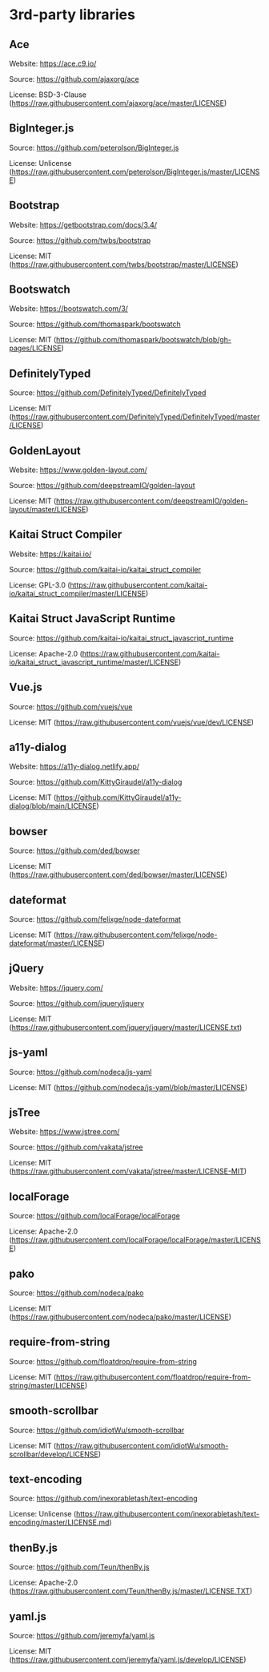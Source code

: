 # 3rd-party libraries

## Ace
Website: https://ace.c9.io/

Source: https://github.com/ajaxorg/ace

License: BSD-3-Clause (https://raw.githubusercontent.com/ajaxorg/ace/master/LICENSE)

## BigInteger.js
Source: https://github.com/peterolson/BigInteger.js

License: Unlicense (https://raw.githubusercontent.com/peterolson/BigInteger.js/master/LICENSE)

## Bootstrap
Website: https://getbootstrap.com/docs/3.4/

Source: https://github.com/twbs/bootstrap

License: MIT (https://raw.githubusercontent.com/twbs/bootstrap/master/LICENSE)

## Bootswatch
Website: https://bootswatch.com/3/

Source: https://github.com/thomaspark/bootswatch

License: MIT (https://github.com/thomaspark/bootswatch/blob/gh-pages/LICENSE)

## DefinitelyTyped
Source: https://github.com/DefinitelyTyped/DefinitelyTyped

License: MIT (https://raw.githubusercontent.com/DefinitelyTyped/DefinitelyTyped/master/LICENSE)

## GoldenLayout
Website: https://www.golden-layout.com/

Source: https://github.com/deepstreamIO/golden-layout

License: MIT (https://raw.githubusercontent.com/deepstreamIO/golden-layout/master/LICENSE)

## Kaitai Struct Compiler
Website: https://kaitai.io/

Source: https://github.com/kaitai-io/kaitai_struct_compiler

License: GPL-3.0 (https://raw.githubusercontent.com/kaitai-io/kaitai_struct_compiler/master/LICENSE)

## Kaitai Struct JavaScript Runtime
Source: https://github.com/kaitai-io/kaitai_struct_javascript_runtime

License: Apache-2.0 (https://raw.githubusercontent.com/kaitai-io/kaitai_struct_javascript_runtime/master/LICENSE)

## Vue.js
Source: https://github.com/vuejs/vue

License: MIT (https://raw.githubusercontent.com/vuejs/vue/dev/LICENSE)

## a11y-dialog
Website: https://a11y-dialog.netlify.app/

Source: https://github.com/KittyGiraudel/a11y-dialog

License: MIT (https://github.com/KittyGiraudel/a11y-dialog/blob/main/LICENSE)

## bowser
Source: https://github.com/ded/bowser

License: MIT (https://raw.githubusercontent.com/ded/bowser/master/LICENSE)

## dateformat
Source: https://github.com/felixge/node-dateformat

License: MIT (https://raw.githubusercontent.com/felixge/node-dateformat/master/LICENSE)

## jQuery
Website: https://jquery.com/

Source: https://github.com/jquery/jquery

License: MIT (https://raw.githubusercontent.com/jquery/jquery/master/LICENSE.txt)

## js-yaml
Source: https://github.com/nodeca/js-yaml

License: MIT (https://github.com/nodeca/js-yaml/blob/master/LICENSE)

## jsTree
Website: https://www.jstree.com/

Source: https://github.com/vakata/jstree

License: MIT (https://raw.githubusercontent.com/vakata/jstree/master/LICENSE-MIT)

## localForage
Source: https://github.com/localForage/localForage

License: Apache-2.0 (https://raw.githubusercontent.com/localForage/localForage/master/LICENSE)

## pako
Source: https://github.com/nodeca/pako

License: MIT (https://raw.githubusercontent.com/nodeca/pako/master/LICENSE)

## require-from-string
Source: https://github.com/floatdrop/require-from-string

License: MIT (https://raw.githubusercontent.com/floatdrop/require-from-string/master/LICENSE)

## smooth-scrollbar
Source: https://github.com/idiotWu/smooth-scrollbar

License: MIT (https://raw.githubusercontent.com/idiotWu/smooth-scrollbar/develop/LICENSE)

## text-encoding
Source: https://github.com/inexorabletash/text-encoding

License: Unlicense (https://raw.githubusercontent.com/inexorabletash/text-encoding/master/LICENSE.md)

## thenBy.js
Source: https://github.com/Teun/thenBy.js

License: Apache-2.0 (https://raw.githubusercontent.com/Teun/thenBy.js/master/LICENSE.TXT)

## yaml.js
Source: https://github.com/jeremyfa/yaml.js

License: MIT (https://raw.githubusercontent.com/jeremyfa/yaml.js/develop/LICENSE)